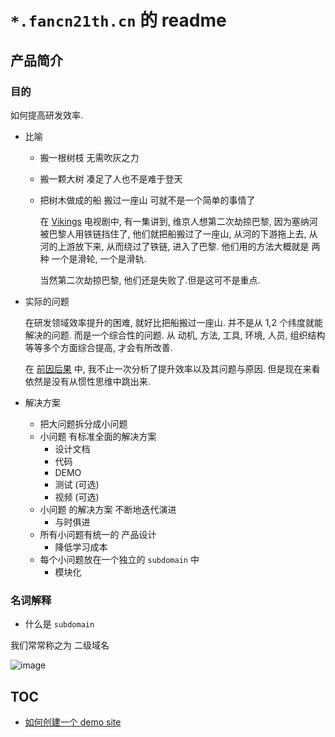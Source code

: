 # `*.fancn21th.cn` 的 readme

## 产品简介

### 目的

如何提高研发效率.

- 比喻

  - 搬一根树枝 无需吹灰之力
  - 搬一颗大树 凑足了人也不是难于登天
  - 把树木做成的船 搬过一座山 可就不是一个简单的事情了

    在 [Vikings](https://www.imdb.com/title/tt2306299/) 电视剧中, 有一集讲到, 维京人想第二次劫掠巴黎, 因为塞纳河被巴黎人用铁链挡住了, 他们就把船搬过了一座山, 从河的下游拖上去, 从河的上游放下来, 从而绕过了铁链, 进入了巴黎. 他们用的方法大概就是 两种 一个是滑轮, 一个是滑轨.

    当然第二次劫掠巴黎, 他们还是失败了.但是这可不是重点.

- 实际的问题

  在研发领域效率提升的困难, 就好比把船搬过一座山. 并不是从 1,2 个纬度就能解决的问题. 而是一个综合性的问题. 从 动机, 方法, 工具, 环境, 人员, 组织结构 等等多个方面综合提高, 才会有所改善.

  在 [前因后果](https://fancn21th.cn/zh/normalization/) 中, 我不止一次分析了提升效率以及其问题与原因. 但是现在来看 依然是没有从惯性思维中跳出来.

- 解决方案

  - 把大问题拆分成小问题
  - 小问题 有标准全面的解决方案
    - 设计文档
    - 代码
    - DEMO
    - 测试 (可选)
    - 视频 (可选)
  - 小问题 的解决方案 不断地迭代演进
    - 与时俱进
  - 所有小问题有统一的 产品设计
    - 降低学习成本
  - 每个小问题放在一个独立的 `subdomain` 中
    - 模块化

### 名词解释

- 什么是 `subdomain`

我们常常称之为 二级域名

![image](https://blog.hubspot.com/hs-fs/hubfs/Google%20Drive%20Integration/Whats%20a%20Subdomain%20%26%20How%20Is%20It%20Used%3F-3.jpeg?width=1300&name=Whats%20a%20Subdomain%20%26%20How%20Is%20It%20Used%3F-3.jpeg)

## TOC

- [如何创建一个 demo site](/docs/how-to-create-a-demo-site/step.1.md)
